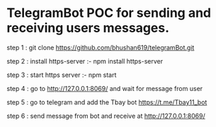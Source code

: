 # TelegramBot POC for sending and receiving users messages.

step 1 : git clone https://github.com/bhushan619/telegramBot.git

step 2 : install https-server :- npm install https-server

step 3 : start https server :- npm start

step 4 : go to http://127.0.0.1:8069/ and wait for message from user

step 5 : go to telegram and add the Tbay bot https://t.me/Tbay11_bot

step 6 : send message from bot and receive at http://127.0.0.1:8069/
